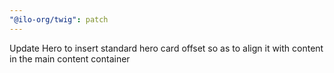 ```yaml
---
"@ilo-org/twig": patch
---
```


Update Hero to insert standard hero card offset so as to align it with content in the main content container

